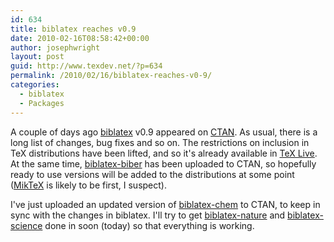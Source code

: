 ```yaml
---
id: 634
title: biblatex reaches v0.9
date: 2010-02-16T08:58:42+00:00
author: josephwright
layout: post
guid: http://www.texdev.net/?p=634
permalink: /2010/02/16/biblatex-reaches-v0-9/
categories:
  - biblatex
  - Packages
---
```

A couple of days ago <a title="Bibliographies in LaTeX using BibTeX for sorting only" href="http://ctan.org/pkg/biblatex">biblatex</a> v0.9 appeared on <a title="The Comprehensive TeX Archive Network" href="http://www.ctan.org/">CTAN</a>. As usual, there is a long list of changes, bug fixes and so on. The restrictions on inclusion in TeX distributions have been lifted, and so it's already available in <a title="TeX Live" href="http://www.tug.org/texlive/">TeX Live</a>. At the same time, <a title="A BibTeX replacement for users of biblatex" href="http://biblatex-biber.sourceforge.net/">biblatex-biber</a> has been uploaded to CTAN, so hopefully ready to use versions will be added to the distributions at some point (<a title="MikTeX" href="http://www.miktex.org/">MikTeX</a> is likely to be first, I suspect).

I've just uploaded an updated version of <a title="Chemistry styles for biblatex" href="http://ctan.org/pkg/biblatex-chem">biblatex-chem</a> to CTAN, to keep in sync with the changes in biblatex. I'll try to get <a title="Biblatex support for Nature" href="http://ctan.org/pkg/biblatex-nature">biblatex-nature</a> and <a title="Biblatex support for Science" href="http://ctan.org/pkg/biblatex-science">biblatex-science</a> done in soon (today) so that everything is working.